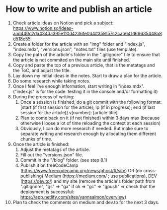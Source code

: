 # How to write and publish an article

1. Check article ideas on Notion and pick a subject: https://www.notion.so/Ideas-aad440c2da434da395e110d4236fe0d4#359157c2cab641d69635448a8d518e55
2. Create a folder for the article with an "img" folder and "index.js", "index.mdx", "versions.json", "notes.txt" files (use template).
3. Copy the path of the article's folder in the ".gitignore" file to ensure that the article is not commited on the main site until finished.
4. Copy and paste the top of a previous article, that is the metatags and the ToC, and adjust the title.
5. Lay down my initial ideas in the notes. Start to draw a plan for the article.
6. Do some research while taking notes.
7. Once I feel I've enough information, start writing in "index.mdx". ("index.js" is for the code: testing it in the console and/or formatting it)
8. During the process of writing:
   1. Once a session is finished, do a git commit with the following format: [start (if first session for the article); ip (if in progress); end (if last session for the article)] v[number]: [article title]
   2. Plan to come back on it (if not finished) within 3 days max (because otherwise I loose a lot of time reloading the context at each session)
   3. Obviously, I can do more research if needed. But make sure to separate writing and research enough by allocating them different chunks of time.
9. Once the article is finished:
   1. Adjust the metatags of the article.
   2. Fill out the "versions.json" file.
   3. Commit in the "/blog" folder. (see step 8.1)
   4. Publish it on freeCodeCamp (https://www.freecodecamp.org/news/ghost/#/site) OR (no cross-publishing) Medium (https://medium.com/ ; use publications), DEV (https://dev.to/) and my site (remove the article's folder path from ".gitignore", "gs" => "ga" if ok => "gc" => "gpush" => check that the deployment is successful: https://app.netlify.com/sites/yannsalmon/overview)
10. Plan to check the comments on medium and dev.to for the next 3 days.






